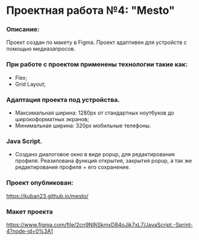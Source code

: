 # Проектная работа №4: "Mesto"

### Описание:
Проект создан по макету в Figma.
Проект адаптивен для устройств с помощью медиазапросов.

### При работе с проектом применены технологии такие как:
* Flex;
* Grid Layout;

### Адаптация проекта под устройства.
 * Максимальная ширина: 1280px от стандартных ноутбуков до широкоформатных экранов;
 * Минимальная ширина: 320px мобильные телефоны.

### Java Script.
* Создано диалоговое окно в виде popup, для редактирования профиля. Реазилована функция открытия, закрытия popup, а так же редактирования профиля + его сохранение.

### Проект опубликован:
https://kuban23.github.io/mesto/

### Макет проекта
https://www.figma.com/file/2cn9N9jSkmxD84oJik7xL7/JavaScript.-Sprint-4?node-id=0%3A1

